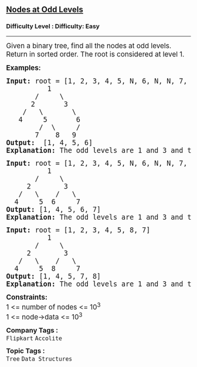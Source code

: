 <h2><a href="https://www.geeksforgeeks.org/problems/nodes-at-odd-levels/1?page=3&category=Tree,Binary%20Search%20Tree,DFS,BFS&sortBy=difficulty">Nodes at Odd Levels</a></h2><h3>Difficulty Level : Difficulty: Easy</h3><hr><div class="problems_problem_content__Xm_eO"><p><span style="font-size: 14pt;">Given a binary tree, find all the nodes at odd levels. Return in sorted order. The root is considered at level 1.</span></p>
<p><span style="font-size: 14pt;"><strong>Examples:</strong></span></p>
<pre><span style="font-size: 14pt;"><strong>Input:</strong> root = [1, 2, 3, 4, 5, N, 6, N, N, 7, 8, 9]
          1
       /     \
      2       3
    /   \       \
   4     5       6
        /  \     /
       7    8   9
<strong>Output:</strong>  [1, 4, 5, 6]<br><strong>Explanation: </strong>The odd levels are 1 and 3 and thier node are 1 and 4 5 6 respectively. </span></pre>
<pre><span style="font-size: 14pt;"><strong>Input: </strong>root = [1, 2, 3, 4, 5, N, 6, N, N, 7, 8, 9]
          1
&nbsp;      /     \
&nbsp;    2        3
&nbsp;  /   \    /   \
&nbsp; 4     5  6     7 
<strong>Output: </strong>[1, 4, 5, 6, 7]<br><strong>Explanation:<span style="font-size: 14pt;"> </span></strong>The odd levels are 1 and 3 and thier node are 1 and 4 5 6 7 respectively. </span></pre>
<pre><span style="font-size: 14pt;"><strong>Input: </strong>root = [1, 2, 3, 4, 5, 8, 7]
          1
&nbsp;      /     \
&nbsp;    2        3
&nbsp;  /   \    /   \
&nbsp; 4     5  8     7
<strong>Output: </strong>[1, 4, 5, 7, 8]<br><strong>Explanation:<span style="font-size: 14pt;"> </span></strong>The odd levels are 1 and 3 and thier node are 1 and 4 5 8 7 respectively. </span></pre>
<p><span style="font-size: 14pt;"><strong>Constraints:</strong><br>1 &lt;= number of nodes &lt;= 10<sup>3</sup></span><br><span style="font-size: 14pt;">1 &lt;= node-&gt;data &lt;= 10<sup>3</sup></span></p></div><p><span style=font-size:18px><strong>Company Tags : </strong><br><code>Flipkart</code>&nbsp;<code>Accolite</code>&nbsp;<br><p><span style=font-size:18px><strong>Topic Tags : </strong><br><code>Tree</code>&nbsp;<code>Data Structures</code>&nbsp;